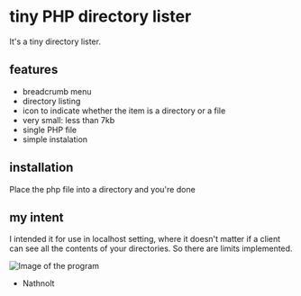# tiny PHP directory lister

It's a tiny directory lister.

## features
- breadcrumb menu
- directory listing
- icon to indicate whether the item is a directory or a file
- very small: less than 7kb
- single PHP file
- simple instalation

## installation

Place the php file into a directory and you're done

## my intent

I intended it for use in localhost setting, where it doesn't matter if a client can see all the contents of your directories. So there are limits implemented.

![Image of the program](http://i.imgur.com/YAjpKwd.png)

- Nathnolt
